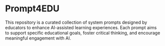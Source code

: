 # Prompt4EDU
This repository is a curated collection of system prompts designed by educators to enhance AI-assisted learning experiences. Each prompt aims to support specific educational goals, foster critical thinking, and encourage meaningful engagement with AI. 
